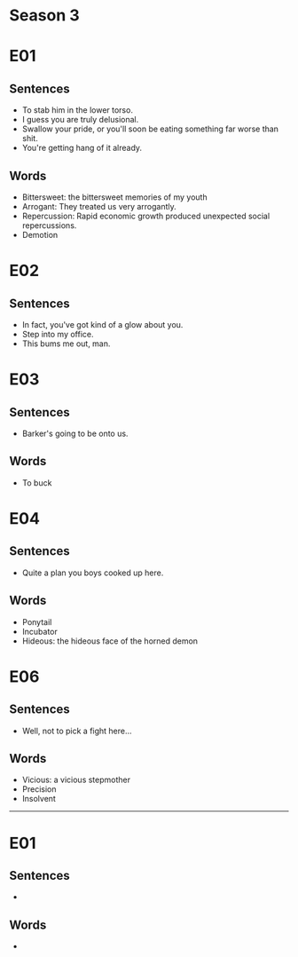 # Season 3

# E01

## Sentences

- To stab him in the lower torso.
- I guess you are truly delusional.
- Swallow your pride, or you'll soon be eating something far worse than shit.
- You're getting hang of it already.

## Words

- Bittersweet: the bittersweet memories of my youth
- Arrogant: They treated us very arrogantly.
- Repercussion: Rapid economic growth produced unexpected social repercussions.
- Demotion

# E02

## Sentences

- In fact, you've got kind of a glow about you.
- Step into my office.
- This bums me out, man.

# E03

## Sentences

- Barker's going to be onto us.

## Words

- To buck

# E04

## Sentences

- Quite a plan you boys cooked up here.

## Words

- Ponytail
- Incubator
- Hideous: the hideous face of the horned demon

# E06

## Sentences

- Well, not to pick a fight here...

## Words

- Vicious: a vicious stepmother
- Precision
- Insolvent

---

# E01

## Sentences

- 

## Words

-